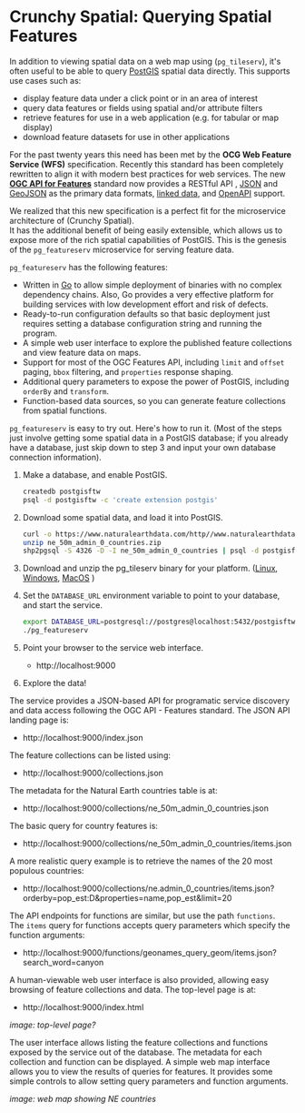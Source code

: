 # Crunchy Spatial: Querying Spatial Features 

In addition to viewing spatial data on a web map using (`pg_tileserv`), 
it's often useful to be able to query [PostGIS](https://postgis.net/) spatial data directly.
This supports use cases such as:

* display feature data under a click point or in an area of interest
* query data features or fields using spatial and/or attribute filters
* retrieve features for use in a web application (e.g. for tabular or map display)
* download feature datasets for use in other applications

For the past twenty years this need has been met by the **OCG Web Feature Service (WFS)** specification.
Recently this standard has been completely rewritten to align it with modern best practices
for web services.
The new **[OGC API for Features](http://docs.opengeospatial.org/is/17-069r3/17-069r3.html)** standard 
now provides a RESTful API , [JSON](https://www.w3.org/TR/sdw-bp/#bib-RFC7159) and [GeoJSON](https://tools.ietf.org/rfc/rfc7946.txt) as the primary data formats,
[linked data](https://www.w3.org/TR/sdw-bp/#linked-data),
and [OpenAPI](https://github.com/OAI/OpenAPI-Specification/blob/master/versions/3.0.2.md) support.

We realized that this new specification is a perfect fit for the 
microservice architecture of (Crunchy Spatial).  
It has the additional benefit
of being easily extensible, which allows us to expose more of the rich spatial capabilities of PostGIS.
This is the genesis of the `pg_featureserv` microservice for serving feature data.

`pg_featureserv` has the following features:

* Written in [Go](https://golang.org/) to allow simple deployment of binaries with no complex dependency chains.  Also, Go provides a very effective platform for building services with low development effort and risk of defects.
* Ready-to-run configuration defaults so that basic deployment just requires setting a database configuration string and running the program.
* A simple web user interface to explore the published feature collections and view feature data on maps.
* Support for most of the OGC Features API, including `limit` and `offset` paging, `bbox` filtering, and `properties` response shaping.
* Additional query parameters to expose the power of PostGIS, including `orderBy` and `transform`.
* Function-based data sources, so you can generate feature collections from spatial functions.

`pg_featureserv` is easy to try out.  Here's how to run it. (Most of the steps just involve getting some spatial data in a PostGIS database; if you already have a database, just skip down to step 3 and input your own database connection information).

1. Make a database, and enable PostGIS.
   
    ```sh
    createdb postgisftw
    psql -d postgisftw -c 'create extension postgis'
    ```

2. Download some spatial data, and load it into PostGIS.

    ```sh
    curl -o https://www.naturalearthdata.com/http//www.naturalearthdata.com/download/50m/cultural/ne_50m_admin_0_countries.zip
    unzip ne_50m_admin_0_countries.zip
    shp2pgsql -S 4326 -D -I ne_50m_admin_0_countries | psql -d postgisftw
    ```

3. Download and unzip the pg_tileserv binary for your platform. ([Linux](https://postgisftw.s3.amazonaws.com/pg_featureserv_latest_linux.zip), [Windows](https://postgisftw.s3.amazonaws.com/pg_featureserv_latest_windows.zip), [MacOS](https://postgisftw.s3.amazonaws.com/pg_featureserv_latest_osx.zip) )

4. Set the `DATABASE_URL` environment variable to point to your database, and start the service.

    ```sh
    export DATABASE_URL=postgresql://postgres@localhost:5432/postgisftw
    ./pg_featureserv
    ```

5. Point your browser to the service web interface.

    * http://localhost:9000

6. Explore the data!

The service provides a JSON-based API for programatic service discovery and data access
following the OGC API - Features standard.
The JSON API landing page is:

* http://localhost:9000/index.json

The feature collections can be listed using:

* http://localhost:9000/collections.json
    
The metadata for the Natural Earth countries table is at:

* http://localhost:9000/collections/ne_50m_admin_0_countries.json
    
The basic query for country features is:

* http://localhost:9000/collections/ne_50m_admin_0_countries/items.json
   
A more realistic query example is to retrieve the names of the 20 most populous countries:

* http://localhost:9000/collections/ne.admin_0_countries/items.json?orderby=pop_est:D&properties=name,pop_est&limit=20

The API endpoints for functions are similar, but use the path `functions`.  
The `items` query for functions accepts query parameters which specify the function arguments:

* http://localhost:9000/functions/geonames_query_geom/items.json?search_word=canyon

A human-viewable web user interface is also provided, allowing easy browsing of feature collections and data. 
The top-level page is at:

   * http://localhost:9000/index.html
   
*image: top-level page?*
   
The user interface allows listing the feature collections and functions exposed by the service out of the database.
The metadata for each collection and function can be displayed.
A simple web map interface allows you to view the results of queries for features. 
It provides some simple controls to allow setting query parameters and function arguments.

*image: web map showing NE countries*






